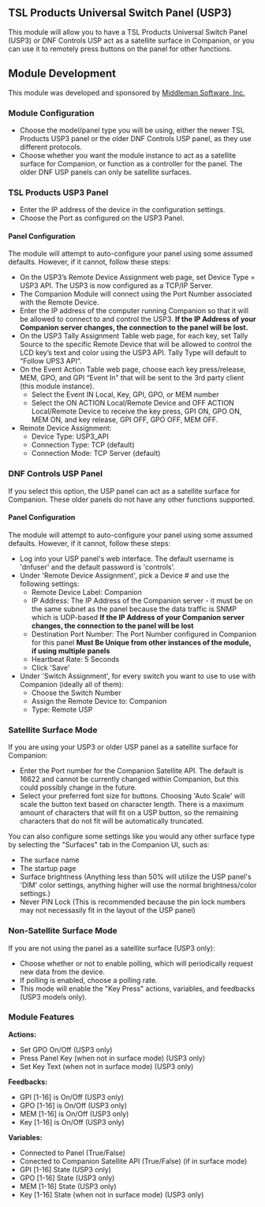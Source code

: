 ## TSL Products Universal Switch Panel (USP3)

This module will allow you to have a TSL Products Universal Switch Panel (USP3) or DNF Controls USP act as a satellite surface in Companion, or you can use it to remotely press buttons on the panel for other functions.

## Module Development

This module was developed and sponsored by [Middleman Software, Inc.](http://middleman.tv)

### Module Configuration

- Choose the model/panel type you will be using, either the newer TSL Products USP3 panel or the older DNF Controls USP panel, as they use different protocols.
- Choose whether you want the module instance to act as a satellite surface for Companion, or function as a controller for the panel. The older DNF USP panels can only be satellite surfaces.

### TSL Products USP3 Panel

- Enter the IP address of the device in the configuration settings.
- Choose the Port as configured on the USP3 Panel.

#### Panel Configuration

The module will attempt to auto-configure your panel using some assumed defaults. However, if it cannot, follow these steps:

- On the USP3’s Remote Device Assignment web page, set Device Type = USP3 API. The USP3 is now configured as a TCP/IP Server.
- The Companion Module will connect using the Port Number associated with the Remote Device.
- Enter the IP address of the computer running Companion so that it will be allowed to connect to and control the USP3. **If the IP Address of your Companion server changes, the connection to the panel will be lost.**
- On the USP3 Tally Assignment Table web page, for each key, set Tally Source to the specific Remote Device that will be allowed to control the LCD key’s text and color using the USP3 API. Tally Type will default to “Follow UPS3 API”.
- On the Event Action Table web page, choose each key press/release, MEM, GPO, and GPI “Event In” that will be sent to the 3rd party client (this module instance).
  - Select the Event IN Local, Key, GPI, GPO, or MEM number
  - Select the ON ACTION Local/Remote Device and OFF ACTION Local/Remote Device to receive the key press, GPI ON, GPO ON, MEM ON, and key release, GPI OFF, GPO OFF, MEM OFF.
- Remote Device Assignment:
  - Device Type: USP3_API
  - Connection Type: TCP (default)
  - Connection Mode: TCP Server (default)

### DNF Controls USP Panel

If you select this option, the USP panel can act as a satellite surface for Companion. These older panels do not have any other functions supported.

#### Panel Configuration

The module will attempt to auto-configure your panel using some assumed defaults. However, if it cannot, follow these steps:

- Log into your USP panel's web interface. The default username is 'dnfuser' and the default password is 'controls'.
- Under 'Remote Device Assignment', pick a Device # and use the following settings:
  - Remote Device Label: Companion
  - IP Address: The IP Address of the Companion server - it must be on the same subnet as the panel because the data traffic is SNMP which is UDP-based **If the IP Address of your Companion server changes, the connection to the panel will be lost**
  - Destination Port Number: The Port Number configured in Companion for this panel **Must Be Unique from other instances of the module, if using multiple panels**
  - Heartbeat Rate: 5 Seconds
  - Click 'Save'
- Under 'Switch Assignment', for every switch you want to use to use with Companion (ideally all of them):
  - Choose the Switch Number
  - Assign the Remote Device to: Companion
  - Type: Remote USP

### Satellite Surface Mode

If you are using your USP3 or older USP panel as a satellite surface for Companion:

- Enter the Port number for the Companion Satellite API. The default is 16622 and cannot be currently changed within Companion, but this could possibly change in the future.
- Select your preferred font size for buttons. Choosing 'Auto Scale' will scale the button text based on character length. There is a maximum amount of characters that will fit on a USP button, so the remaining characters that do not fit will be automatically truncated.

You can also configure some settings like you would any other surface type by selecting the "Surfaces" tab in the Companion UI, such as:

- The surface name
- The startup page
- Surface brightness (Anything less than 50% will utilize the USP panel's 'DIM' color settings, anything higher will use the normal brightness/color settings.)
- Never PIN Lock (This is recommended because the pin lock numbers may not necessasily fit in the layout of the USP panel)

### Non-Satellite Surface Mode

If you are not using the panel as a satellite surface (USP3 only):

- Choose whether or not to enable polling, which will periodically request new data from the device.
- If polling is enabled, choose a polling rate.
- This mode will enable the "Key Press" actions, variables, and feedbacks (USP3 models only).

### Module Features

**Actions:**

- Set GPO On/Off (USP3 only)
- Press Panel Key (when not in surface mode) (USP3 only)
- Set Key Text (when not in surface mode) (USP3 only)

**Feedbacks:**

- GPI [1-16] is On/Off (USP3 only)
- GPO [1-16] is On/Off (USP3 only)
- MEM [1-16] is On/Off (USP3 only)
- Key [1-16] is On/Off (USP3 only)

**Variables:**

- Connected to Panel (True/False)
- Conected to Companion Satellite API (True/False) (if in surface mode)
- GPI [1-16] State (USP3 only)
- GPO [1-16] State (USP3 only)
- MEM [1-16] State (USP3 only)
- Key [1-16] State (when not in surface mode) (USP3 only)
